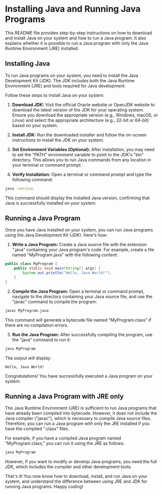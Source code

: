 # Installing Java and Running Java Programs

This README file provides step-by-step instructions on how to download and install Java on your system and how to run a Java program. It also explains whether it is possible to run a Java program with only the Java Runtime Environment (JRE) installed.

## Installing Java

To run Java programs on your system, you need to install the Java Development Kit (JDK). The JDK includes both the Java Runtime Environment (JRE) and tools required for Java development.

Follow these steps to install Java on your system:

1. **Download JDK:** Visit the official Oracle website or OpenJDK website to download the latest version of the JDK for your operating system. Ensure you download the appropriate version (e.g., Windows, macOS, or Linux) and select the appropriate architecture (e.g., 32-bit or 64-bit) based on your system.

2. **Install JDK:** Run the downloaded installer and follow the on-screen instructions to install the JDK on your system.

3. **Set Environment Variables (Optional):** After installation, you may need to set the "PATH" environment variable to point to the JDK's "bin" directory. This allows you to run Java commands from any location in your terminal or command prompt.

4. **Verify Installation:** Open a terminal or command prompt and type the following command:

```bash
java -version
```

This command should display the installed Java version, confirming that Java is successfully installed on your system.

## Running a Java Program

Once you have Java installed on your system, you can run Java programs using the Java Development Kit (JDK). Here's how:

1. **Write a Java Program:** Create a Java source file with the extension ".java" containing your Java program's code. For example, create a file named "MyProgram.java" with the following content:

```java
public class MyProgram {
    public static void main(String[] args) {
        System.out.println("Hello, Java World!");
    }
}
```

2. **Compile the Java Program:** Open a terminal or command prompt, navigate to the directory containing your Java source file, and use the "javac" command to compile the program:

```bash
javac MyProgram.java
```

This command will generate a bytecode file named "MyProgram.class" if there are no compilation errors.

3. **Run the Java Program:** After successfully compiling the program, use the "java" command to run it:

```bash
java MyProgram
```

The output will display:

```
Hello, Java World!
```

Congratulations! You have successfully executed a Java program on your system.

## Running a Java Program with JRE only

The Java Runtime Environment (JRE) is sufficient to run Java programs that have already been compiled into bytecode. However, it does not include the Java compiler ("javac"), which is necessary to compile Java source files. Therefore, you can run a Java program with only the JRE installed if you have the compiled ".class" files.

For example, if you have a compiled Java program named "MyProgram.class," you can run it using the JRE as follows:

```bash
java MyProgram
```

However, if you want to modify or develop Java programs, you need the full JDK, which includes the compiler and other development tools.

That's it! You now know how to download, install, and run Java on your system, and understand the difference between using JRE and JDK for running Java programs. Happy coding!
